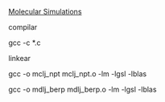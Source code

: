 
[Molecular Simulations](http://www.pages.drexel.edu/~cfa22/msim/msim.html)

compilar

gcc -c *.c

linkear

gcc -o mclj_npt mclj_npt.o -lm -lgsl -lblas

gcc -o mdlj_berp mdlj_berp.o -lm -lgsl -lblas
